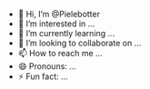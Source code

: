 - 👋 Hi, I’m @Pielebotter
- 👀 I’m interested in ...
- 🌱 I’m currently learning ...
- 💞️ I’m looking to collaborate on ...
- 📫 How to reach me ...
- 😄 Pronouns: ...
- ⚡ Fun fact: ...

<!---
Pielebotter/Pielebotter is a ✨ special ✨ repository because its `README.md` (this file) appears on your GitHub profile.
You can click the Preview link to take a look at your changes.
--->
